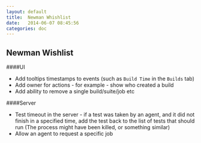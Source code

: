 ```yaml
---
layout: default
title:  Newman Whishlist
date:   2014-06-07 08:45:56
categories: doc
---
```

Newman Wishlist
---------------
####UI
* Add tooltips timestamps to events (such as `Build Time` in the `Builds` tab)
* Add owner for actions - for example - show who created a build
* Add ability to remove a single build/suite/job etc

####Server
* Test timeout in the server - if a test was taken by an agent, and it did not finish in a specified time, add the test back to the list of tests that should run (The process might have been killed, or something similar)
* Allow an agent to request a specific job